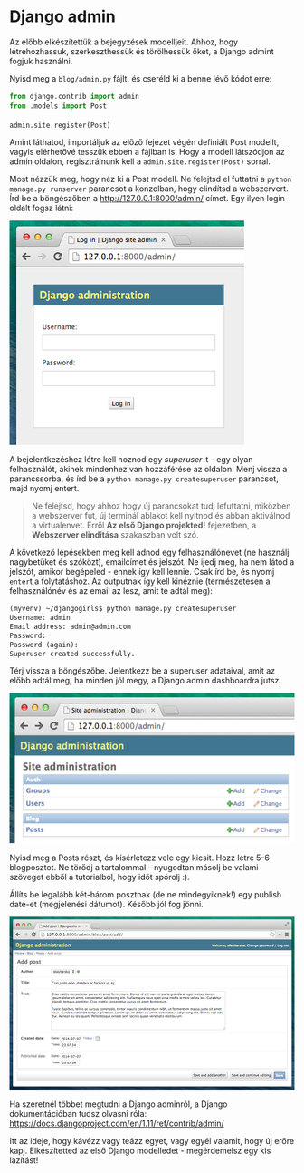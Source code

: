 # Django admin

Az előbb elkészítettük a bejegyzések modelljeit. Ahhoz, hogy létrehozhassuk, szerkeszthessük és törölhessük őket, a Django admint fogjuk használni.

Nyisd meg a `blog/admin.py` fájlt, és cseréld ki a benne lévő kódot erre:

```python
from django.contrib import admin
from .models import Post

admin.site.register(Post)
```

Amint láthatod, importáljuk az előző fejezet végén definiált Post modellt, vagyis elérhetővé tesszük ebben a fájlban is. Hogy a modell látszódjon az admin oldalon, regisztrálnunk kell a `admin.site.register(Post)` sorral.

Most nézzük meg, hogy néz ki a Post modell. Ne felejtsd el futtatni a `python manage.py runserver` parancsot a konzolban, hogy elindítsd a webszervert. Írd be a böngészőben a http://127.0.0.1:8000/admin/ címet. Egy ilyen login oldalt fogsz látni:

![Login page][1]

 [1]: images/login_page2.png

A bejelentkezéshez létre kell hoznod egy *superuser*-t - egy olyan felhasználót, akinek mindenhez van hozzáférése az oldalon. Menj vissza a parancssorba, és írd be a `python manage.py createsuperuser` parancsot, majd nyomj entert.

> Ne felejtsd, hogy ahhoz hogy új parancsokat tudj lefuttatni, miközben a webszerver fut, új terminál ablakot kell nyitnod és abban aktiválnod a virtualenvet. Erről <b>Az első Django projekted!</b> fejezetben, a <b>Webszerver elindítása</b> szakaszban volt szó.

A következő lépésekben meg kell adnod egy felhasználónevet (ne használj nagybetűket és szóközt), emailcímet és jelszót. Ne ijedj meg, ha nem látod a jelszót, amikor begépeled - ennek így kell lennie. Csak írd be, és nyomj `enter`t a folytatáshoz. Az outputnak így kell kinéznie (természetesen a felhasználónév és az email az lesz, amit te adtál meg):

    (myvenv) ~/djangogirls$ python manage.py createsuperuser
    Username: admin
    Email address: admin@admin.com
    Password:
    Password (again):
    Superuser created successfully.
    

Térj vissza a böngészőbe. Jelentkezz be a superuser adataival, amit az előbb adtál meg; ha minden jól megy, a Django admin dashboardra jutsz.

![Django admin][2]

 [2]: images/django_admin3.png

Nyisd meg a Posts részt, és kísérletezz vele egy kicsit. Hozz létre 5-6 blogposztot. Ne törődj a tartalommal - nyugodtan másolj be valami szöveget ebből a tutorialból, hogy időt spórolj :).

Állíts be legalább két-három posztnak (de ne mindegyiknek!) egy publish date-et (megjelenési dátumot). Később jól fog jönni.

![Django admin][3]

 [3]: images/edit_post3.png

Ha szeretnél többet megtudni a Django adminról, a Django dokumentációban tudsz olvasni róla: https://docs.djangoproject.com/en/1.11/ref/contrib/admin/

Itt az ideje, hogy kávézz vagy teázz egyet, vagy egyél valamit, hogy új erőre kapj. Elkészítetted az első Django modelledet - megérdemelsz egy kis lazítást!